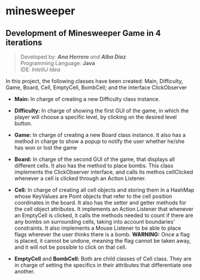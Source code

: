 # minesweeper

## Development of Minesweeper Game in 4 iterations

>Developed by: _**Ana Herrero** and **Alba Díaz**_  
>Programming Language: **Java**  
>IDE: _IntelliJ Idea_

In this project, the following classes have been created: Main, Difficulty, Game, Board, Cell, EmptyCell, BombCell; and the interface ClickObserver

* **Main:**
In charge of creating a new Difficulty class instance.

* **Difficulty:**
In charge of showing the first GUI of the game, in which the player will choose a specific level, by clicking on the desired level button.

* **Game:**
In charge of creating a new Board class instance. It also has a method in charge to show a popup to notify the user whether he/she has won or lost the game

* **Board:**
In charge of the second GUI of the game, that displays all different cells. It also has the method to place bombs. This class implements the ClickObserver interface, and calls its methos cellClicked whenever a cell is clicked through an Action Listener.

* **Cell:**
In charge of creating all cell objects and storing them in a HashMap whose KeyValues are Point objects that refer to the cell position coordinates in the board. It also has the setter and getter methods for the cell object attributes. It implements an Action Listener that whenever an EmptyCell is clicked, it calls the methods needed to count if there are any bombs on surrounding cells, taking into account boundaries' constraints. It also implements a Mouse Listener to be able to place flags wherever the user thinks there is a bomb. **WARNING:** Once a flag is placed, it cannot be undone, meaning the flag cannot be taken away, and it will not be possible to click on that cell.

* **EmptyCell** and **BombCell:**
Both are child classes of Cell class. They are in charge of setting the specifics in their attributes that differentiate one another.
